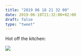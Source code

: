 ```yaml
---
title: "2019 06 18 21 32 00"
date: 2019-06-18T21:32:00+02:00
draft: false
type: "tweet"
---
```

Hot off the kitchen:

![](/img/IMG_0715.jpg)
